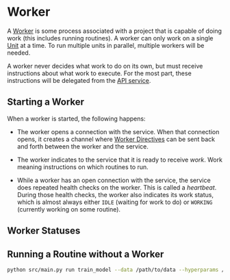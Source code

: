 # Worker

A [Worker](./Worker.md) is some process associated with a project that is
capable of doing work (this includes running routines). A worker can only
work on a single [Unit](./Unit.md) at a time. To run multiple units in parallel,
multiple workers will be needed.

A worker never decides what work to do on its own, but must receive
instructions about what work to execute. For the most part, these instructions
will be delegated from the [API service](./API-Service.md).

## Starting a Worker

When a worker is started, the following happens:

- The worker opens a connection with the service. When that connection opens,
  it creates a channel where [Worker Directives](./Worker-Directives.md) can
  be sent back and forth between the worker and the service.

- The worker indicates to the service that it is ready to receive _work_. Work
  meaning instructions on which routines to run.

- While a worker has an open connection with the service, the service does
  repeated health checks on the worker. This is called a _heartbeat_. During
  those health checks, the worker also indicates its work status, which is
  almost always either `IDLE` (waiting for work to do) or `WORKING` (currently
  working on some routine).

## Worker Statuses

## Running a Routine without a Worker

```bash
python src/main.py run train_model --data /path/to/data --hyperparams /path/to/hyperparams.json

```
